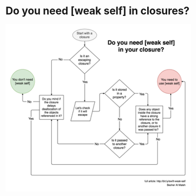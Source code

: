 # Do you need [weak self] in closures?

![Weak Self in Closures](https://github.com/dsheikherev/ios-hardwork-dedication/blob/main/Tips%26Tricks/weak_self_closure.png)